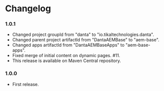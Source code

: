 # Changelog

### 1.0.1
- Changed project groupId from "danta" to "io.tikaltechnologies.danta".
- Changed parent project artifactId from "DantaAEMBase" to "aem-base".
- Changed apps artifactId from "DantaAEMBaseApps" to "aem-base-apps".
- Fixed merge of initial content on dynamic pages. #11.
- This release is available on Maven Central repository.

### 1.0.0
- First release.
